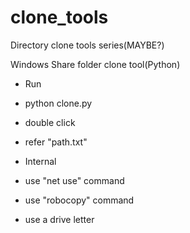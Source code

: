 clone_tools
===========

Directory clone tools series(MAYBE?)

Windows Share folder clone tool(Python)

* Run
 * python clone.py
 * double click
 * refer "path.txt"

* Internal
 * use "net use" command
 * use "robocopy" command
 * use a drive letter

